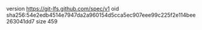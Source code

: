 version https://git-lfs.github.com/spec/v1
oid sha256:54e2edb4514e7947da2a960154d5cca5ec907eee99c225f2e114bee263041dd7
size 459
